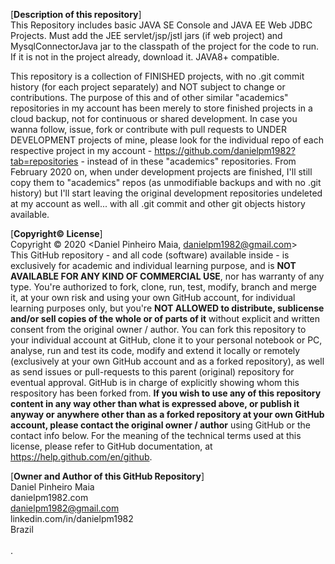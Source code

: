 [**Description of this repository**]<br>
This Repository includes basic JAVA SE Console and JAVA EE Web JDBC Projects. Must add the JEE servlet/jsp/jstl jars (if web project) and MysqlConnectorJava jar to the classpath of the project for the code to run. If it is not in the project already, download it. JAVA8+ compatible.

This repository is a collection of FINISHED projects, with no .git commit history (for each project separately) and NOT subject to change or contributions. The purpose of this and of other similar "academics" repositories in my account has been merely to store finished projects in a cloud backup, not for continuous or shared development. In case you wanna follow, issue, fork or contribute with pull requests to UNDER DEVELOPMENT projects of mine, please look for the individual repo of each respective project in my account - https://github.com/danielpm1982?tab=repositories - instead of in these "academics" repositories. From February 2020 on, when under development projects are finished, I'll still copy them to "academics" repos (as unmodifiable backups and with no .git history) but I'll start leaving the original development repositories undeleted at my account as well... with all .git commit and other git objects history available.

[**Copyright© License**]<br>
Copyright © 2020 <Daniel Pinheiro Maia, danielpm1982@gmail.com><br>
This GitHub repository - and all code (software) available inside - is exclusively for academic and individual learning purpose, and is **NOT AVAILABLE FOR ANY KIND OF COMMERCIAL USE**, nor has warranty of any type. You're authorized to fork, clone, run, test, modify, branch and merge it, at your own risk and using your own GitHub account, for individual learning purposes only, but you're **NOT ALLOWED to distribute, sublicense and/or sell copies of the whole or of parts of it** without explicit and written consent from the original owner / author. You can fork this repository to your individual account at GitHub, clone it to your personal notebook or PC, analyse, run and test its code, modify and extend it locally or remotely (exclusively at your own GitHub account and as a forked repository), as well as send issues or pull-requests to this parent (original) repository for eventual approval. GitHub is in charge of explicitly showing whom this respository has been forked from. **If you wish to use any of this repository content in any way other than what is expressed above, or publish it anyway or anywhere other than as a forked repository at your own GitHub account, please contact the original owner / author** using GitHub or the contact info below. For the meaning of the technical terms used at this license, please refer to GitHub documentation, at https://help.github.com/en/github.


[**Owner and Author of this GitHub Repository**]<br>
Daniel Pinheiro Maia<br>
danielpm1982.com<br>
danielpm1982@gmail.com<br>
linkedin.com/in/danielpm1982<br>
Brazil<br>
<br>
.
